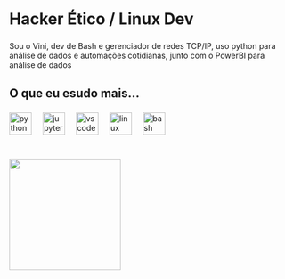 <h1 align="left">Hacker Ético / Linux Dev</h1>

###

<p align="left">Sou o Vini, dev de Bash e gerenciador de redes TCP/IP, uso python para análise de dados e automações cotidianas, junto com o PowerBI para análise de dados</p>

###

<h2 align="left">O que eu esudo mais...</h2>

###

<div align="left">
  <img src="https://cdn.jsdelivr.net/gh/devicons/devicon/icons/python/python-original.svg" height="40" alt="python logo"  />
  <img width="12" />
  <img src="https://cdn.jsdelivr.net/gh/devicons/devicon/icons/jupyter/jupyter-original.svg" height="40" alt="jupyter logo"  />
  <img width="12" />
  <img src="https://cdn.jsdelivr.net/gh/devicons/devicon/icons/vscode/vscode-original.svg" height="40" alt="vscode logo"  />
  <img width="12" />
  <img src="https://cdn.jsdelivr.net/gh/devicons/devicon/icons/linux/linux-original.svg" height="40" alt="linux logo"  />
  <img width="12" />
  <img src="https://cdn.jsdelivr.net/gh/devicons/devicon/icons/bash/bash-original.svg" height="40" alt="bash logo"  />
</div>

###

<br clear="both">

<img align="left" height="200" src="https://media1.giphy.com/media/v1.Y2lkPTc5MGI3NjExcWdwNm9lbDVyYXVzbmVucDhxeWw2dWJ4MnRlcDc1bDkweXNpbm9xOCZlcD12MV9pbnRlcm5hbF9naWZfYnlfaWQmY3Q9Zw/JmJMzlXOiI0dq/giphy.webp"  />

###

